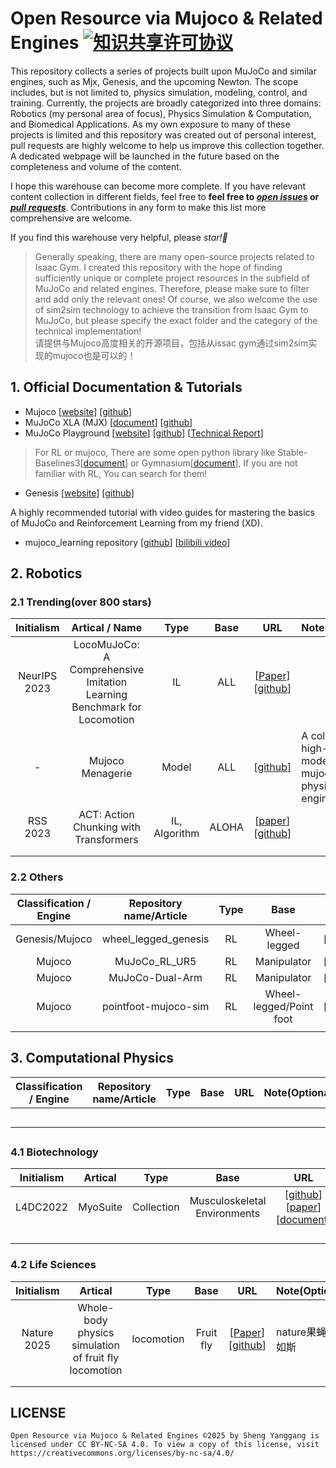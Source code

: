 # Open Resource via Mujoco & Related Engines  <a rel="license" href="http://creativecommons.org/licenses/by-nc-sa/4.0/"><img alt="知识共享许可协议" style="border-width:0" src="https://img.shields.io/badge/license-CC%20BY--NC--SA%204.0-lightgrey" /></a>

This repository collects a series of projects built upon MuJoCo and similar engines, such as Mjx, Genesis, and the upcoming Newton. The scope includes, but is not limited to, physics simulation, modeling, control, and training. Currently, the projects are broadly categorized into three domains: Robotics (my personal area of focus), Physics Simulation & Computation, and Biomedical Applications. As my own exposure to many of these projects is limited and this repository was created out of personal interest, pull requests are highly welcome to help us improve this collection together. A dedicated webpage will be launched in the future based on the completeness and volume of the content.
    
I hope this warehouse can become more complete. If you have relevant content collection in different fields, feel free to  **feel free to [*open issues*](https://github.com/Roundly/Mujoco-Open-Resource/issues/new) or [*pull requests*](https://github.com/Roundly/Mujoco-Open-Resource/compare)**. Contributions in any form to make this list more comprehensive are welcome.

If you find this warehouse very helpful, please *star!🌟*

> Generally speaking, there are many open-source projects related to Isaac Gym. I created this repository with the hope of finding sufficiently unique or complete project resources in the subfield of MuJoCo and related engines. Therefore, please make sure to filter and add only the relevant ones! Of course, we also welcome the use of sim2sim technology to achieve the transition from Isaac Gym to MuJoCo, but please specify the exact folder and the category of the technical implementation!
<br>请提供与Mujoco高度相关的开源项目，包括从issac gym通过sim2sim实现的mujoco也是可以的！


## 1. Official Documentation & Tutorials

- Mujoco  [[website](https://mujoco.org/)] [[github](https://github.com/google-deepmind/mujoco)]
- MuJoCo XLA (MJX)  [[document](https://mujoco.readthedocs.io/en/stable/mjx.html)] [[github](https://github.com/google-deepmind/mujoco/tree/main/mjx)]
- MuJoCo Playground [[website](https://playground.mujoco.org/)] [[github](https://github.com/google-deepmind/mujoco_playground)] [[Technical Report](https://playground.mujoco.org/assets/playground_technical_report.pdf)]

> For RL or mujoco, There are some open python library like Stable-Baselines3[[document](https://stable-baselines3.readthedocs.io/en/master/)] or Gymnasium[[document](https://gymnasium.org.cn/)], If you are not familiar with RL, You can search for them!

- Genesis [[website](https://genesis-embodied-ai.github.io/)] [[github](https://github.com/Genesis-Embodied-AI/Genesis)]

A highly recommended tutorial with video guides for mastering the basics of MuJoCo and Reinforcement Learning from my friend (XD).

- mujoco_learning repository [[github](https://github.com/Albusgive/mujoco_learning)] [[bilibili video](https://www.bilibili.com/video/BV1wMdHYVEnx?spm_id_from=333.788.videopod.sections&vd_source=7f728b80e21aaffa0f2781c650cbe2ce)]

## 2. Robotics

### 2.1 Trending(over 800 stars)

|  Initialism  |                        Artical / Name                        |     Type      | Base  |                             URL                              | Note(Optional)                                               |
| :----------: | :----------------------------------------------------------: | :-----------: | :---: | :----------------------------------------------------------: | ------------------------------------------------------------ |
| NeurIPS 2023 | LocoMuJoCo: A Comprehensive Imitation Learning Benchmark for Locomotion |      IL       |  ALL  | [[Paper](https://arxiv.org/pdf/2311.02496)] [[github](https://github.com/robfiras/loco-mujoco)] |                                                              |
|      -       |                       Mujoco Menagerie                       |     Model     |  ALL  | [[github](https://github.com/google-deepmind/mujoco_menagerie)] | A collection of high-quality models for the mujoco physics engine. |
|   RSS 2023   |            ACT: Action Chunking with Transformers            | IL, Algorithm | ALOHA | [[paper](https://arxiv.org/abs/2304.13705)] [[github](https://github.com/tonyzhaozh/aloha)] |                                                              |
|              |                                                              |               |       |                                                              |                                                              |
|              |                                                              |               |       |                                                              |                                                              |

### 2.2 Others

| Classification / Engine | Repository name/Article | Type |     Base     |                             URL                              | Note(Optional) |
| :---------------------: | :---------------------: | :--: | :----------: | :----------------------------------------------------------: | -------------- |
|     Genesis/Mujoco      |  wheel_legged_genesis   |  RL  | Wheel-legged | [[github](https://github.com/Albusgive/wheel_legged_genesis)] |                |
|         Mujoco          |      MuJoCo_RL_UR5      |  RL  | Manipulator  |  [[github](https://github.com/PaulDanielML/MuJoCo_RL_UR5)]   |          UR5       |
|         Mujoco          |      MuJoCo-Dual-Arm    |  RL  | Manipulator  |  [[github](https://github.com/Autrio/MuJoCo-Dual-Arm)]       |   Franka Panda    |
| Mujoco | pointfoot-mujoco-sim | RL | Wheel-legged/Point foot | [[github](https://github.com/limxdynamics/pointfoot-mujoco-sim)] | 逐际动力开源 |
|                         |                         |      |              |                                                              |                |


## 3. Computational Physics

| Classification / Engine | Repository name/Article | Type | Base | URL  | Note(Optional) |
| :---------------------: | :---------------------: | :--: | :--: | :--: | -------------- |
|                         |                         |      |      |      |                |
|                         |                         |      |      |      |                |
|                         |                         |      |      |      |                |
|                         |                         |      |      |      |                |
|                         |                         |      |      |      |                |

## 

### 4.1 Biotechnology

| Initialism | Artical  |    Type    |             Base             |                             URL                              | Note(Optional) |
| :--------: | :------: | :--------: | :--------------------------: | :----------------------------------------------------------: | -------------- |
|  L4DC2022  | MyoSuite | Collection | Musculoskeletal Environments | [[github](https://github.com/MyoHub/myosuite)] [[paper](https://arxiv.org/abs/2205.13600)]  [[document](https://myosuite.readthedocs.io/)] |                |
|            |          |            |                              |                                                              |                |
|            |          |            |                              |                                                              |                |
|            |          |            |                              |                                                              |                |
|            |          |            |                              |                                                              |                |

### 4.2 Life Sciences

| Initialism  |                        Artical                        |    Type    |   Base    |                             URL                              | Note(Optional)     |
| :---------: | :---------------------------------------------------: | :--------: | :-------: | :----------------------------------------------------------: | ------------------ |
| Nature 2025 | Whole-body physics simulation of fruit fly locomotion | locomotion | Fruit fly | [[Paper](https://www.nature.com/articles/s41586-025-09029-4.pdf)] [[github](https://github.com/TuragaLab/flybody?tab=readme-ov-file)] | nature果蝇恐怖如斯 |
|             |                                                       |            |           |                                                              |                    |
|             |                                                       |            |           |                                                              |                    |




## LICENSE


    Open Resource via Mujoco & Related Engines ©2025 by Sheng Yanggang is licensed under CC BY-NC-SA 4.0. To view a copy of this license, visit https://creativecommons.org/licenses/by-nc-sa/4.0/
